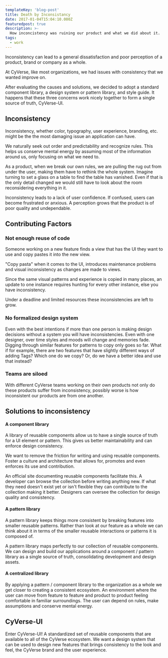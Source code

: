 ```yaml
---
templateKey: 'blog-post'
title: Death by Inconsistancy
date: 2017-01-04T15:04:10.000Z
featuredpost: true
description: >-
  How inconcistency was ruining our product and what we did about it.
tags:
  - work
---
```


Inconsistency can lead to a general dissatisfaction and poor perception of a product, brand or company as a whole.

At CyVerse, like most organizations, we had issues with consistency that we wanted improve on.

After evaluating the causes and solutions, we decided to adopt a standard component library, a design system or pattern library, and style guide. It happens that these three concerns work nicely together to form a single source of truth, CyVerse-UI.

## Inconsistency

Inconsistency, whether color, typography, user experience, branding, etc. might be the the most damaging issue an application can have.

We naturally seek out order and predictability and recognize rules. This helps us conserve mental energy by assuming most of the information around us, only focusing on what we need to.

As a product, when we break our own rules, we are pulling the rug out from under the user, making them have to rethink the whole system. Imagine turning to set a glass on a table to find the table has vanished. Even if that is the only detail changed we would still have to look about the room reconsidering everything in it.

Inconsistency leads to a lack of user confidence. If confused, users can become frustrated or anxious. A perception grows that the product is of poor quality and undependable.

## Contributing Factors

### Not enough reuse of code

Someone working on a new feature finds a view that has the UI they want to use and copy pastes it into the new view.

"Copy pasta" when it comes to the UI, introduces maintenance problems and visual inconsistency as changes are made to views.

Since the same visual patterns and experience is copied in many places, an update to one instance requires hunting for every other instance, else you have inconsistency.

Under a deadline and limited resources these inconsistencies are left to grow.

### No formalized design system

Even with the best intentions if more than one person is making design decisions without a system you will have inconsistencies. Even with one designer, over time styles and moods will change and memories fade. Digging through similar features for patterns to copy only goes so far. What if for example, there are two features that have slightly different ways of adding Tags? Which one do we copy? Or, do we have a better idea and use that instead?

### Teams are siloed

With different CyVerse teams working on their own products not only do these products suffer from inconsistency, possibly worse is how inconsistent our products are from one another.

## Solutions to inconsistency

#### A component library

A library of reusable components allow us to have a single source of truth for a UI element or pattern. This gives us better maintainability and can enforce design consistency.

We want to remove the friction for writing and using reusable components. Foster a culture and architecture that allows for, promotes and even enforces its use and contribution.

An official site documenting reusable components facilitate this. A developer can browse the collection before writing anything new. If what they need doesn't exist yet or isn't flexible they can contribute to the collection making it better. Designers can oversee the collection for design quality and consistency.

#### A pattern library
A pattern library keeps things more consistent by breaking features into smaller reusable patterns. Rather than look at our feature as a whole we can think about it in terms of the smaller reusable interactions or patterns it is composed of.

A pattern library maps perfectly to our collection of reusable components. We can design and build our applications around a component / pattern library as a single source of truth, consolidating development and design assets.

#### A centralized library

By applying a pattern / component library to the organization as a whole we get closer to creating a consistent ecosystem. An environment where the user can move from feature to feature and product to product feeling comfortable in familiar surroundings. The user can depend on rules, make assumptions and conserve mental energy.

## CyVerse-UI

Enter CyVerse-UI! A standardized set of reusable components that are available to all of the CyVerse ecosystem. We want a design system that can be used to design new features that brings consistency to the look and feel, the CyVerse brand and the user experience.
